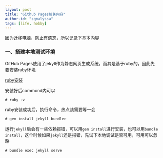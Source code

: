 ```yaml
---
layout: post
title: "Github Pages相关内容"
author-id: "zqmalyssa"
tags: [life, hobby]
---
```


因为迁移电脑，防止有遗忘，所以记录下基本内容

### 一、搭建本地测试环境

GitHub Pages使用了jekyll作为静态网页生成系统，而其是基于ruby的，因此先要安装ruby环境

[ruby安装](https://www.ruby-lang.org/en/downloads/)

安装好后commond内可以

```html
# ruby -v
```
ruby安装成功后，执行命令，热点装需要等一会

```html
# gem install jekyll bundler
```

运行`jekyll`后会有一些依赖报错，可以用`gem install`进行安装，也可以用`bundle install`，这个时候如果`jekyll`还是报错，先试下本地调试是否可用，可用可以忽略

```html
# bundle exec jekyll serve
```
